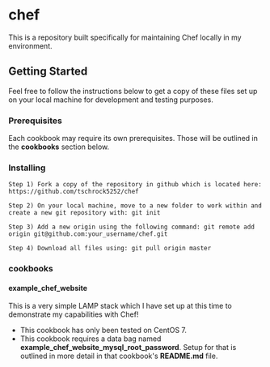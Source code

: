 # chef

This is a repository built specifically for maintaining Chef locally in my environment.

## Getting Started

Feel free to follow the instructions below to get a copy of these files set up on your local machine for development and testing purposes.

### Prerequisites

Each cookbook may require its own prerequisites. Those will be outlined in the **cookbooks** section below.

### Installing

```
Step 1) Fork a copy of the repository in github which is located here: https://github.com/tschrock5252/chef

Step 2) On your local machine, move to a new folder to work within and create a new git repository with: git init

Step 3) Add a new origin using the following command: git remote add origin git@github.com:your_username/chef.git

Step 4) Download all files using: git pull origin master
```

### cookbooks

#### example_chef_website

This is a very simple LAMP stack which I have set up at this time to demonstrate my capabilities with Chef!

* This cookbook has only been tested on CentOS 7.
* This cookbook requires a data bag named **example_chef_website_mysql_root_password**. Setup for that is outlined in more detail in that cookbook's **README.md** file.


